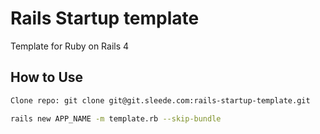 # Rails Startup template

Template for Ruby on Rails 4

## How to Use

```bash
Clone repo: git clone git@git.sleede.com:rails-startup-template.git

rails new APP_NAME -m template.rb --skip-bundle
```
